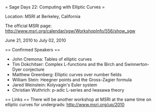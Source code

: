 = Sage Days 22: Computing with Elliptic Curves =

Location: MSRI at Berkeley, California

 The official MSRI page: http://www.msri.org/calendar/sgw/WorkshopInfo/556/show_sgw

 June 21, 2010 to July 02, 2010

== Confirmed Speakers ==

   * John Cremona: Tables of elliptic curves
   * Tim Dokchitser: Complex L-functions and the Birch and Swinnerton-Dyer conjecture
   * Matthew Greenberg: Elliptic curves over number fields
   * William Stein: Heegner points and the Gross-Zagier formula
   * Jared Weinstein: Kolyvagin's Euler system
   * Christian Wuthrich: p-adic L-series and Iwasawa theory

== Links ==
   There will be another workshop at MSRI at the same time on elliptic curves for undergrads: http://www.msri.org/up/2010
